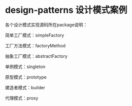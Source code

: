 # design-patterns 设计模式案例

各个设计模式实现源码所在package说明：

简单工厂模式：simpleFactory

工厂方法模式：factoryMethod

抽象工厂模式：abstractFactory

单例模式：singleton

原型模式：prototype

建造者模式：builder

代理模式：proxy
